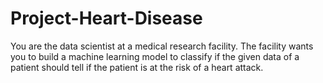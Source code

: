 # Project-Heart-Disease
You are the data scientist at a medical research facility. The facility wants you to build a machine learning model to classify if the given data of a patient should tell if the patient is at the risk of a heart attack.
